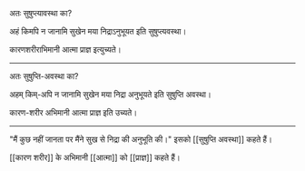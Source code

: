 अतः सुषुप्त्यावस्था का?

अहं किमपि न जानामि सुखेन मया निद्राऽनुभूयत इति सुषुप्त्यवस्था।

कारणशरीराभिमानी आत्मा प्राज्ञ इत्युच्यते।

---

अतः सुषुप्ति-अवस्था का?

अहम् किम्-अपि न जानामि सुखेन मया निद्रा अनुभूयते इति सुषुप्ति अवस्था।

कारण-शरीर अभिमानी आत्मा प्राज्ञ इति उच्यते।

---

"मैं कुछ नहीं जानता पर मैंने सुख से निद्रा की अनुभूति की।" इसको [[सुषुप्ति अवस्था]] कहते हैं।

[[कारण शरीर]] के अभिमानी [[आत्मा]] को [[प्राज्ञ]] कहते हैं।